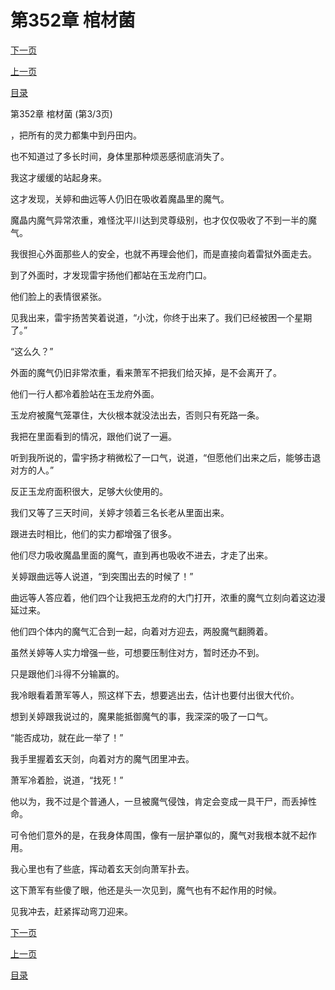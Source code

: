 <h1>第352章   棺材菌</h1>
            <div><p><a href="./1056_%E7%AC%AC353%E7%AB%A0_%E4%BF%AE%E7%BD%97%E5%9C%BA.md">下一页</a></p><p><a href="./1054_%E7%AC%AC352%E7%AB%A0_%E6%A3%BA%E6%9D%90%E8%8F%8C.md">上一页</a></p><p><a href="../">目录</a></p></div>
            <div><p>第352章   棺材菌 (第3/3页)</p><p>，把所有的灵力都集中到丹田内。</p><p>也不知道过了多长时间，身体里那种烦恶感彻底消失了。</p><p>我这才缓缓的站起身来。</p><p>这才发现，关婷和曲远等人仍旧在吸收着魔晶里的魔气。</p><p>魔晶内魔气异常浓重，难怪沈平川达到灵尊级别，也才仅仅吸收了不到一半的魔气。</p><p>我很担心外面那些人的安全，也就不再理会他们，而是直接向着雷狱外面走去。</p><p>到了外面时，才发现雷宇扬他们都站在玉龙府门口。</p><p>他们脸上的表情很紧张。</p><p>见我出来，雷宇扬苦笑着说道，“小沈，你终于出来了。我们已经被困一个星期了。”</p><p>“这么久？”</p><p>外面的魔气仍旧非常浓重，看来萧军不把我们给灭掉，是不会离开了。</p><p>他们一行人都冷着脸站在玉龙府外面。</p><p>玉龙府被魔气笼罩住，大伙根本就没法出去，否则只有死路一条。</p><p>我把在里面看到的情况，跟他们说了一遍。</p><p>听到我所说的，雷宇扬才稍微松了一口气，说道，“但愿他们出来之后，能够击退对方的人。”</p><p>反正玉龙府面积很大，足够大伙使用的。</p><p>我们又等了三天时间，关婷才领着三名长老从里面出来。</p><p>跟进去时相比，他们的实力都增强了很多。</p><p>他们尽力吸收魔晶里面的魔气，直到再也吸收不进去，才走了出来。</p><p>关婷跟曲远等人说道，“到突围出去的时候了！”</p><p>曲远等人答应着，他们四个让我把玉龙府的大门打开，浓重的魔气立刻向着这边漫延过来。</p><p>他们四个体内的魔气汇合到一起，向着对方迎去，两股魔气翻腾着。</p><p>虽然关婷等人实力增强一些，可想要压制住对方，暂时还办不到。</p><p>只是跟他们斗得不分输赢的。</p><p>我冷眼看着萧军等人，照这样下去，想要逃出去，估计也要付出很大代价。</p><p>想到关婷跟我说过的，魔果能抵御魔气的事，我深深的吸了一口气。</p><p>“能否成功，就在此一举了！”</p><p>我手里握着玄天剑，向着对方的魔气团里冲去。</p><p>萧军冷着脸，说道，“找死！”</p><p>他以为，我不过是个普通人，一旦被魔气侵蚀，肯定会变成一具干尸，而丢掉性命。</p><p>可令他们意外的是，在我身体周围，像有一层护罩似的，魔气对我根本就不起作用。</p><p>我心里也有了些底，挥动着玄天剑向萧军扑去。</p><p>这下萧军有些傻了眼，他还是头一次见到，魔气也有不起作用的时候。</p><p>见我冲去，赶紧挥动弯刀迎来。</p></div>
            <div><p><a href="./1056_%E7%AC%AC353%E7%AB%A0_%E4%BF%AE%E7%BD%97%E5%9C%BA.md">下一页</a></p><p><a href="./1054_%E7%AC%AC352%E7%AB%A0_%E6%A3%BA%E6%9D%90%E8%8F%8C.md">上一页</a></p><p><a href="../">目录</a></p></div>